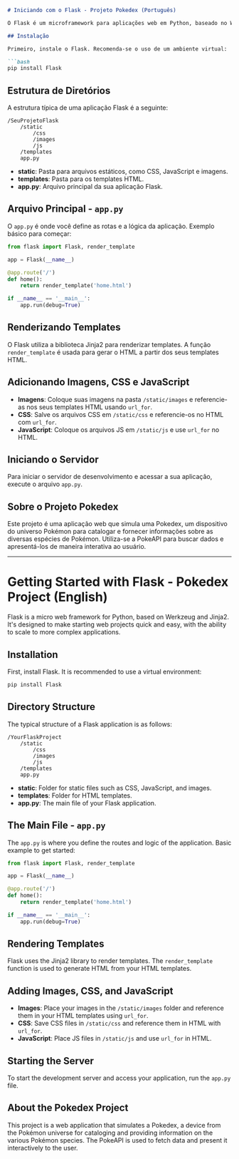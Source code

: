 
```markdown
# Iniciando com o Flask - Projeto Pokedex (Português)

O Flask é um microframework para aplicações web em Python, baseado no Werkzeug e Jinja2. É projetado para facilitar o início de projetos web de maneira rápida e fácil, com capacidade de escalar para aplicações mais complexas.

## Instalação

Primeiro, instale o Flask. Recomenda-se o uso de um ambiente virtual:

```bash
pip install Flask
```

## Estrutura de Diretórios

A estrutura típica de uma aplicação Flask é a seguinte:

```
/SeuProjetoFlask
    /static
        /css
        /images
        /js
    /templates
    app.py
```

- **static**: Pasta para arquivos estáticos, como CSS, JavaScript e imagens.
- **templates**: Pasta para os templates HTML.
- **app.py**: Arquivo principal da sua aplicação Flask.

## Arquivo Principal - `app.py`

O `app.py` é onde você define as rotas e a lógica da aplicação. Exemplo básico para começar:

```python
from flask import Flask, render_template

app = Flask(__name__)

@app.route('/')
def home():
    return render_template('home.html')

if __name__ == '__main__':
    app.run(debug=True)
```

## Renderizando Templates

O Flask utiliza a biblioteca Jinja2 para renderizar templates. A função `render_template` é usada para gerar o HTML a partir dos seus templates HTML.

## Adicionando Imagens, CSS e JavaScript

- **Imagens**: Coloque suas imagens na pasta `/static/images` e referencie-as nos seus templates HTML usando `url_for`.
- **CSS**: Salve os arquivos CSS em `/static/css` e referencie-os no HTML com `url_for`.
- **JavaScript**: Coloque os arquivos JS em `/static/js` e use `url_for` no HTML.

## Iniciando o Servidor

Para iniciar o servidor de desenvolvimento e acessar a sua aplicação, execute o arquivo `app.py`.

## Sobre o Projeto Pokedex

Este projeto é uma aplicação web que simula uma Pokedex, um dispositivo do universo Pokémon para catalogar e fornecer informações sobre as diversas espécies de Pokémon. Utiliza-se a PokeAPI para buscar dados e apresentá-los de maneira interativa ao usuário.

---

# Getting Started with Flask - Pokedex Project (English)

Flask is a micro web framework for Python, based on Werkzeug and Jinja2. It's designed to make starting web projects quick and easy, with the ability to scale to more complex applications.

## Installation

First, install Flask. It is recommended to use a virtual environment:

```bash
pip install Flask
```

## Directory Structure

The typical structure of a Flask application is as follows:

```
/YourFlaskProject
    /static
        /css
        /images
        /js
    /templates
    app.py
```

- **static**: Folder for static files such as CSS, JavaScript, and images.
- **templates**: Folder for HTML templates.
- **app.py**: The main file of your Flask application.

## The Main File - `app.py`

The `app.py` is where you define the routes and logic of the application. Basic example to get started:

```python
from flask import Flask, render_template

app = Flask(__name__)

@app.route('/')
def home():
    return render_template('home.html')

if __name__ == '__main__':
    app.run(debug=True)
```

## Rendering Templates

Flask uses the Jinja2 library to render templates. The `render_template` function is used to generate HTML from your HTML templates.

## Adding Images, CSS, and JavaScript

- **Images**: Place your images in the `/static/images` folder and reference them in your HTML templates using `url_for`.
- **CSS**: Save CSS files in `/static/css` and reference them in HTML with `url_for`.
- **JavaScript**: Place JS files in `/static/js` and use `url_for` in HTML.

## Starting the Server

To start the development server and access your application, run the `app.py` file.

## About the Pokedex Project

This project is a web application that simulates a Pokedex, a device from the Pokémon universe for cataloging and providing information on the various Pokémon species. The PokeAPI is used to fetch data and present it interactively to the user.
```
